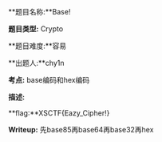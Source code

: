 **题目名称:**Base!

**题目类型:** Crypto

**题目难度:**容易

**出题人:**chy1n

**考点:**  base编码和hex编码

**描述:**  

**flag:**XSCTF{Eazy_Cipher!}

**Writeup:** 先base85再base64再base32再hex
